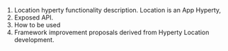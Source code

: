 1. Location hyperty functionality description.
Location is an App Hyperty, 
2. Exposed API. 
3. How to be used
4. Framework improvement proposals derived from Hyperty Location development.
